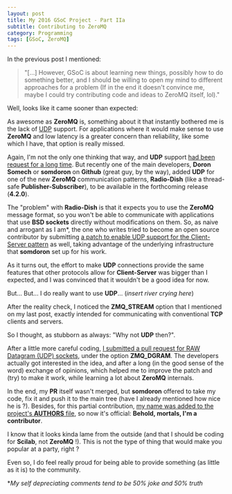 ```yaml
---
layout: post
title: My 2016 GSoC Project - Part IIa
subtitle: Contributing to ZeroMQ
category: Programming
tags: [GSoC, ZeroMQ]
--- 
```


In the previous post I mentioned:

>"[...] However, GSoC is about learning new things, possibly how to do something better, and I should be willing to open my mind to different approaches for a problem (If in the end it doesn't convince me, maybe I could try contributing code and ideas to ZeroMQ itself, lol)."

Well, looks like it came sooner than expected:


As awesome as **ZeroMQ** is, something about it that instantly bothered me is the lack of [UDP](https://en.wikipedia.org/wiki/User_Datagram_Protocol) support. For applications where it would make sense to use **ZeroMQ** and low latency is a greater concern than reliability, like some which I have, that option is really missed.

Again, I'm not the only one thinking that way, and **UDP** support [had been request for a long time](https://github.com/zeromq/libzmq/issues/807). But recently one of the main developers, **Doron Somech** or **somdoron** on **Github** (great guy, by the way), added **UDP** for one of the new **ZeroMQ** communication patterns, **Radio-Dish** (like a thread-safe **Publisher-Subscriber**), to be available in the forthcoming release (**4.2.0**).

The "problem" with **Radio-Dish** is that it expects you to use the **ZeroMQ** message format, so you won't be able to communicate with applications that use **BSD sockets** directly without modifications on them. So, as naive and arrogant as I am*, the one who writes tried to become an open source contributor by submitting [a patch to enable UDP support for the Client-Server pattern](https://github.com/zeromq/libzmq/pull/1936) as well, taking advantage of the underlying infrastructure that **somdoron** set up for his work.

As it turns out, the effort to make **UDP** connections provide the same features that other protocols allow for **Client-Server** was bigger than I expected, and I was convinced that it wouldn't be a good idea for now.

But... But... I do really want to use **UDP**... (*insert river crying here*)

After the reality check, I noticed the **ZMQ_STREAM** option that I mentioned on my last post, exactly intended for communicating with conventional **TCP** clients and servers. 

So I thought, as stubborn as always: "Why not **UDP** then?".

After a little more careful coding, [I submitted a pull request for RAW Datagram (UDP) sockets](https://github.com/zeromq/libzmq/pull/1986), under the option **ZMQ_DGRAM**. The developers actually got interested in the idea, and after a long (in the good sense of the word) exchange of opinions, which helped me to improve the patch and (try) to make it work, while learning a lot about **ZeroMQ** internals.

In the end, my **PR** itself wasn't merged, but **somdoron** offered to take my code, fix it and push it to the main tree (have I already mentioned how nice he is ?). Besides, for this partial contribution, [my name was added to the project's **AUTHORS** file](https://github.com/zeromq/libzmq/commit/5f0ac2aebe5f0633c93244ca5c26f54d8e5d17f0), so now it's official: **Behold, mortals, I'm a contributor**.


I know that it looks kinda lame from the outside (and that I should be coding for **Scilab**, not **ZeroMQ** !). This is not the type of thing that would make you popular at a party, right ?

Even so, I do feel really proud for being able to provide something (as little as it is) to the community.


**My self depreciating comments tend to be 50% joke and 50% truth*
